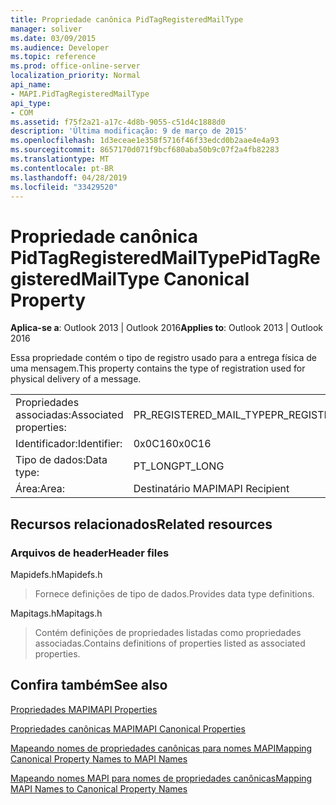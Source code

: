 ```yaml
---
title: Propriedade canônica PidTagRegisteredMailType
manager: soliver
ms.date: 03/09/2015
ms.audience: Developer
ms.topic: reference
ms.prod: office-online-server
localization_priority: Normal
api_name:
- MAPI.PidTagRegisteredMailType
api_type:
- COM
ms.assetid: f75f2a21-a17c-4d8b-9055-c51d4c1888d0
description: 'Última modificação: 9 de março de 2015'
ms.openlocfilehash: 1d3eceae1e358f5716f46f33edcd0b2aae4e4a93
ms.sourcegitcommit: 8657170d071f9bcf680aba50b9c07f2a4fb82283
ms.translationtype: MT
ms.contentlocale: pt-BR
ms.lasthandoff: 04/28/2019
ms.locfileid: "33429520"
---
```

# <a name="pidtagregisteredmailtype-canonical-property"></a><span data-ttu-id="96bb1-103">Propriedade canônica PidTagRegisteredMailType</span><span class="sxs-lookup"><span data-stu-id="96bb1-103">PidTagRegisteredMailType Canonical Property</span></span>

  
  
<span data-ttu-id="96bb1-104">**Aplica-se a**: Outlook 2013 | Outlook 2016</span><span class="sxs-lookup"><span data-stu-id="96bb1-104">**Applies to**: Outlook 2013 | Outlook 2016</span></span> 
  
<span data-ttu-id="96bb1-105">Essa propriedade contém o tipo de registro usado para a entrega física de uma mensagem.</span><span class="sxs-lookup"><span data-stu-id="96bb1-105">This property contains the type of registration used for physical delivery of a message.</span></span>
  
|||
|:-----|:-----|
|<span data-ttu-id="96bb1-106">Propriedades associadas:</span><span class="sxs-lookup"><span data-stu-id="96bb1-106">Associated properties:</span></span>  <br/> |<span data-ttu-id="96bb1-107">PR_REGISTERED_MAIL_TYPE</span><span class="sxs-lookup"><span data-stu-id="96bb1-107">PR_REGISTERED_MAIL_TYPE</span></span>  <br/> |
|<span data-ttu-id="96bb1-108">Identificador:</span><span class="sxs-lookup"><span data-stu-id="96bb1-108">Identifier:</span></span>  <br/> |<span data-ttu-id="96bb1-109">0x0C16</span><span class="sxs-lookup"><span data-stu-id="96bb1-109">0x0C16</span></span>  <br/> |
|<span data-ttu-id="96bb1-110">Tipo de dados:</span><span class="sxs-lookup"><span data-stu-id="96bb1-110">Data type:</span></span>  <br/> |<span data-ttu-id="96bb1-111">PT_LONG</span><span class="sxs-lookup"><span data-stu-id="96bb1-111">PT_LONG</span></span>  <br/> |
|<span data-ttu-id="96bb1-112">Área:</span><span class="sxs-lookup"><span data-stu-id="96bb1-112">Area:</span></span>  <br/> |<span data-ttu-id="96bb1-113">Destinatário MAPI</span><span class="sxs-lookup"><span data-stu-id="96bb1-113">MAPI Recipient</span></span>  <br/> |
   
## <a name="related-resources"></a><span data-ttu-id="96bb1-114">Recursos relacionados</span><span class="sxs-lookup"><span data-stu-id="96bb1-114">Related resources</span></span>

### <a name="header-files"></a><span data-ttu-id="96bb1-115">Arquivos de header</span><span class="sxs-lookup"><span data-stu-id="96bb1-115">Header files</span></span>

<span data-ttu-id="96bb1-116">Mapidefs.h</span><span class="sxs-lookup"><span data-stu-id="96bb1-116">Mapidefs.h</span></span>
  
> <span data-ttu-id="96bb1-117">Fornece definições de tipo de dados.</span><span class="sxs-lookup"><span data-stu-id="96bb1-117">Provides data type definitions.</span></span>
    
<span data-ttu-id="96bb1-118">Mapitags.h</span><span class="sxs-lookup"><span data-stu-id="96bb1-118">Mapitags.h</span></span>
  
> <span data-ttu-id="96bb1-119">Contém definições de propriedades listadas como propriedades associadas.</span><span class="sxs-lookup"><span data-stu-id="96bb1-119">Contains definitions of properties listed as associated properties.</span></span>
    
## <a name="see-also"></a><span data-ttu-id="96bb1-120">Confira também</span><span class="sxs-lookup"><span data-stu-id="96bb1-120">See also</span></span>



[<span data-ttu-id="96bb1-121">Propriedades MAPI</span><span class="sxs-lookup"><span data-stu-id="96bb1-121">MAPI Properties</span></span>](mapi-properties.md)
  
[<span data-ttu-id="96bb1-122">Propriedades canônicas MAPI</span><span class="sxs-lookup"><span data-stu-id="96bb1-122">MAPI Canonical Properties</span></span>](mapi-canonical-properties.md)
  
[<span data-ttu-id="96bb1-123">Mapeando nomes de propriedades canônicas para nomes MAPI</span><span class="sxs-lookup"><span data-stu-id="96bb1-123">Mapping Canonical Property Names to MAPI Names</span></span>](mapping-canonical-property-names-to-mapi-names.md)
  
[<span data-ttu-id="96bb1-124">Mapeando nomes MAPI para nomes de propriedades canônicas</span><span class="sxs-lookup"><span data-stu-id="96bb1-124">Mapping MAPI Names to Canonical Property Names</span></span>](mapping-mapi-names-to-canonical-property-names.md)

